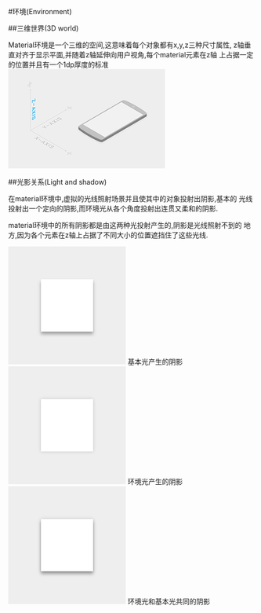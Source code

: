 #环境(Environment)


##三维世界(3D world)

Material环境是一个三维的空间,这意味着每个对象都有x,y,z三种尺寸属性,
z轴垂直对齐于显示平面,并随着z轴延伸向用户视角,每个material元素在z轴
上占据一定的位置并且有一个1dp厚度的标准
![](images/whatismaterial_environment_3d.png)

##光影关系(Light and shadow)

在material环境中,虚拟的光线照射场景并且使其中的对象投射出阴影,基本的
光线投射出一个定向的阴影,而环境光从各个角度投射出连贯又柔和的阴影.

material环境中的所有阴影都是由这两种光投射产生的,阴影是光线照射不到的
地方,因为各个元素在z轴上占据了不同大小的位置遮挡住了这些光线.


![](images/whatismaterial_environment_shadow1.png)
基本光产生的阴影
![](images/whatismaterial_environment_shadow2.png)
环境光产生的阴影
![](images/whatismaterial_environment_shadow3.png)
环境光和基本光共同的阴影